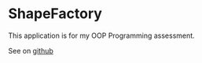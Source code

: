 # ShapeFactory

This application is for my OOP Programming assessment.

See on [github](https://github.com/NongusStudios/ShapeFactory)
